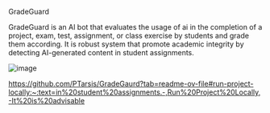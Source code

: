 GradeGuard


GradeGuard is an AI bot that evaluates the usage of ai in the completion of a project, exam, test, assignment, or class exercise by students and grade them according.
It is robust system that promote academic integrity by detecting AI-generated content in student assignments.

![image](https://github.com/user-attachments/assets/34dc6fd4-537f-4281-b628-628721d01bd8)

https://github.com/PTarsis/GradeGaurd?tab=readme-ov-file#run-project-locally:~:text=in%20student%20assignments.-,Run%20Project%20Locally,-It%20is%20advisable
